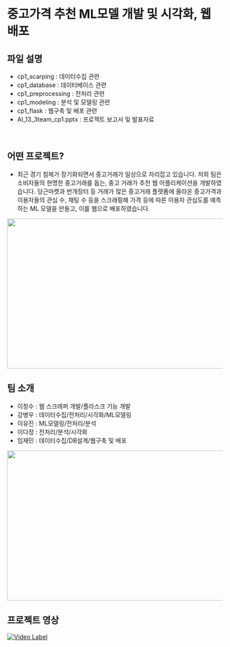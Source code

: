 # 중고가격 추천 ML모델 개발 및 시각화, 웹 배포  
## 파일 설명
- cp1_scarping : 데이터수집 관련
- cp1_database : 데이터베이스 관련 
- cp1_preprocessing : 전처리 관련  
- cp1_modeling : 분석 및 모델링 관련  
- cp1_flask : 웹구축 및 배포 관련  
- AI_13_3team_cp1.pptx : 프로젝트 보고서 및 발표자료
<br/>

## 어떤 프로젝트?
- 최근 경기 침체가 장기화되면서 중고거래가 일상으로 자리잡고 있습니다. 저희 팀은 소비자들의 현명한 중고거래를 돕는, 중고 거래가 추천 웹 어플리케이션을 개발하였습니다. 당근마켓과 번개장터 등 거래가 많은 중고거래 플랫폼에 올라온 중고가격과 이용자들의 관심 수, 채팅 수 등을 스크래핑해 가격 등에 따른 이용자 관심도를 예측하는 ML 모델을 만들고, 이를 웹으로 배포하였습니다.
<img src="https://user-images.githubusercontent.com/101252370/190053363-ed9a5857-79fe-4e0a-8a04-41db36cea705.png" width="550" height="350">

## 팀 소개
- 이창수 : 웹 스크래퍼 개발/플라스크 기능 개발
- 강병우 : 데이터수집/전처리/시각화/ML모델링
- 이유진 : ML모델링/전처리/분석
- 이다정 : 전처리/분석/시각화
- 임재민 : 데이터수집/DB설계/웹구축 및 배포
<img src="https://user-images.githubusercontent.com/101252370/190052983-286b8f74-dd33-4163-b356-2bd91ae328a3.png" width="550" height="350">

## 프로젝트 영상
[![Video Label](http://img.youtube.com/vi/G7dGv7ONPPA/0.jpg)](https://youtu.be/G7dGv7ONPPA)
